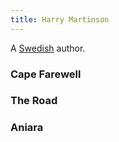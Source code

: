 ```yaml
---
title: Harry Martinson
---
```


A [Swedish](../index.html) author.

### Cape Farewell

### The Road

### Aniara
